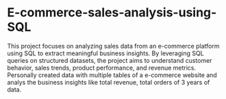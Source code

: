 # E-commerce-sales-analysis-using-SQL

This project focuses on analyzing sales data from an e-commerce platform using SQL to extract meaningful business insights. By leveraging SQL queries on structured datasets, the project aims to understand customer behavior, sales trends, product performance, and revenue metrics.
Personally created data with multiple tables of a e-commerce website and analys the business insights like total revenue, total orders of 3 years of data.
